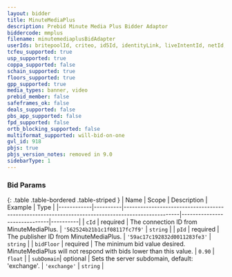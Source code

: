 ```yaml
---
layout: bidder
title: MinuteMediaPlus
description: Prebid Minute Media Plus Bidder Adaptor
biddercode: mmplus
filename: minutemediaplusBidAdapter
userIds: britepoolId, criteo, id5Id, identityLink, liveIntentId, netId, parrableId, pubCommonId, unifiedId
tcfeu_supported: true
usp_supported: true
coppa_supported: false
schain_supported: true
floors_supported: true
gpp_supported: true
media_types: banner, video
prebid_member: false
safeframes_ok: false
deals_supported: false
pbs_app_supported: false
fpd_supported: false
ortb_blocking_supported: false
multiformat_supported: will-bid-on-one
gvl_id: 918
pbjs: true
pbjs_version_notes: removed in 9.0
sidebarType: 1
---
```


### Bid Params

{: .table .table-bordered .table-striped }
| Name       | Scope    | Description                                                                                      | Example                      | Type     |
|------------|----------|--------------------------------------------------------------------------------------------------|------------------------------|----------|
| `cId`      | required | The connection ID from MinuteMediaPlus.                                                          | `'562524b21b1c1f08117fc7f9'` | `string` |
| `pId`      | required | The publisher ID from MinuteMediaPlus.                                                           | `'59ac17c192832d0011283fe3'` | `string` |
| `bidFloor` | required | The minimum bid value desired. MinuteMediaPlus will not respond with bids lower than this value. | `0.90`                       | `float`  |
| `subDomain`| optional | Sets the server subdomain, default: 'exchange'.                                                  | `'exchange'`                 | `string` |

